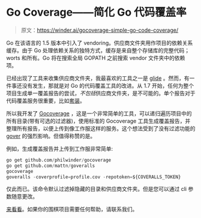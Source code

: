 # Go Coverage——简化 Go 代码覆盖率

> 原文：<https://winder.ai/gocoverage-simple-go-code-coverage/>

Go 在该语言的 1.5 版本中引入了 vendoring。供应商文件夹用作项目的依赖关系缓存。由于 Go 处理依赖关系的独特方式，缓存是来自整个存储库的完整代码；worts 和所有。Go 将在搜索全局 GOPATH 之前搜索 vendor 文件夹中的依赖项。

已经出现了工具来收集供应商文件夹，我最喜欢的工具之一是 [glide](https://glide.sh/) 。然而，有一件事还没有发生，那就是对 Go 的代码覆盖工具的改进。从 1.7 开始，任何为整个项目生成单一覆盖报告的尝试，*不包括*供应商文件夹，是不可能的。单个报告对于代码覆盖服务很重要，比如[套装](https://coveralls.io/)。

所以我开发了 [Gocoverage](https://github.com/philwinder/gocoverage) ，这是一个非常简单的工具，可以递归遍历项目中的所有目录(带有可选的过滤器)，使用标准的 Gocoverage 工具生成覆盖报告，并整理所有报告，以便上传到像工作服这样的服务。这个想法受到了没有过滤功能的 [gover](https://github.com/modocache/gover) 的强烈影响。但值得称赞的是。

例如，生成覆盖报告并上传到工作服非常简单:

```py
go get github.com/philwinder/gocoverage
go get github.com/mattn/goveralls
gocoverage
goveralls -coverprofile=profile.cov -repotoken=${COVERALLS_TOKEN} 
```

仅此而已。该命令默认过滤掉隐藏的目录和供应商文件夹。但是您可以通过 cli 参数随意更改。

[来看看](https://github.com/philwinder/gocoverage)。如果你的围棋项目需要任何帮助，请联系我们。